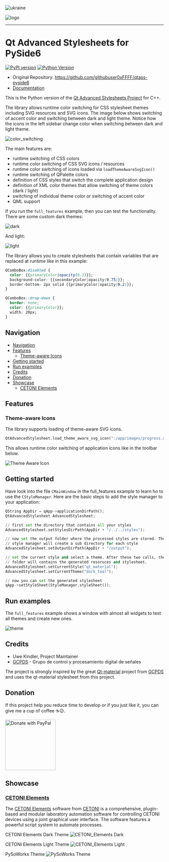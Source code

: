 ![ukraine](doc/ukraine.jpg)

![logo](doc/ass_logo.svg)

------------------

# Qt Advanced Stylesheets for PySide6

[![PyPI version](https://img.shields.io/pypi/v/qtass-pyside6)](https://pypi.org/project/qtass-pyside6/)
[![Python Version](https://img.shields.io/pypi/pyversions/qtass-pyside6)](https://www.python.org/downloads/)

- Original Repository: https://github.com/githubuser0xFFFF/qtass-pyside6
- [Documentation](doc/user-guide.md)

This is the Python version of the [Qt Advanced Stylesheets Project](https://github.com/githubuser0xFFFF/Qt-Advanced-Stylesheets) for C++.

The library allows runtime color switching for CSS stylesheet themes including
SVG resources and SVG icons. The image below shows switching of accent color
and switching between dark and light theme. Notice how the icons in the left 
sidebar change color when switching between dark and light theme.

![color_switching](doc/CETONI_Elements_Styling.gif)

The main features are:

- runtime switching of CSS colors
- runtime color switching of CSS SVG icons / resources
- runtime color switching of icons loaded via `loadThemeAwareSvgIcon()`
- runtime switching of QPalette colors
- definition of CSS styles that switch the complete application design
- definition of XML color themes that allow switching of theme colors (dark / light)
- switching of individual theme color or switching of accent color
- QML support

If you run the `full_features` example, then you can test the functionality. 
There are some custom dark themes:

![dark](doc/qt_material_dark.gif)

And light:

![light](doc/qt_material_light.gif)

The library allows you to create stylesheets that contain variables that are
replaced at runtime like in this example:

```css
QComboBox:disabled {
  color: {{primaryColor|opacity(0.2)}};
  background-color: {{secondaryColor|opacity(0.75)}};
  border-bottom: 2px solid {{primaryColor|opacity(0.2)}};
}

QComboBox::drop-down {
  border: none;
  color: {{primaryColor}};
  width: 20px;
}
```

## Navigation

- [Navigation](#navigation)
- [Features](#features)
  - [Theme-aware Icons](#theme-aware-icons)
- [Getting started](#getting-started)
- [Run examples](#run-examples)
- [Credits](#credits)
- [Donation](#donation)
- [Showcase](#showcase)
  - [CETONI Elements](#cetoni-elements)

## Features

### Theme-aware Icons

The library supports loading of theme-aware SVG icons.

```python
QtAdvancedStylesheet.load_theme_aware_svg_icon(":/app/images/progress.svg");
```

This allows runtime color switching of application icons like in the
toolbar below.

![Theme Aware Icon](doc/theme_aware_icons.gif)


## Getting started

Have look into the file `CMainWindow` in the full_features example to learn
ho to use the `CStyleManager`. Here are the basic steps to add the style
manager to your application:

```python
QString AppDir = qApp->applicationDirPath();
QtAdvancedStylesheet AdvancedStylesheet;

// first set the directory that contains all your styles
AdvancedStylesheet.setStylesDirPath(AppDir + "/../../styles");

// now set the output folder where the processed styles are stored. The
// style manager will create a sub directory for each style
AdvancedStylesheet.setOutputDirPath(AppDir + "/output");

// set the current style and select a theme. After these two calls, the output
// folder will contains the generated resoruces and stylesheet.
AdvancedStylesheet.setCurrentStyle("qt_material");
AdvancedStylesheet.setCurrentTheme("dark_teal");

// now you can set the generated stylesheet
qApp->setStyleSheet(StyleManager.styleSheet());
```

## Run examples

The `full_features` example shows a window with almost all widgets to test all 
themes and create new ones.

![theme](doc/theme.gif)


## Credits

- Uwe Kindler, Project Maintainer
- [GCPDS](https://github.com/UN-GCPDS) - Grupo de control y procesamiento digital de señales

The project is strongly inspired by the great [Qt-material](https://github.com/UN-GCPDS/qt-material) project from [GCPDS](https://github.com/UN-GCPDS) and uses the qt-material stylesheet from this project.

## Donation

If this project help you reduce time to develop or if you just like it, you can give me a cup of coffee :coffee::wink:.

<a href="https://www.paypal.com/cgi-bin/webscr?cmd=_s-xclick&hosted_button_id=85R64TMMSY9T6">
  <img src="doc/donate.png" alt="Donate with PayPal" width="160"/>
</a>

## Showcase

### [CETONI Elements](https://cetoni.com/cetoni-elements/)

The [CETONI Elements](https://youtu.be/xWTpCwCz8dI) software from
[CETONI](https://www.cetoni.com) is a comprehensive,
plugin-based and modular laboratory automation software for controlling CETONI devices using a joint graphical user interface. The software features a powerful script system to automate processes.

CETONI Elements Dark Theme
![CETONI_Elements Dark](doc/CETONI_Elements_Dark.png)

CETONI Elements Light Theme
![CETONI_Elements Light](doc/CETONI_Elements_Light.png)

PySoWorks Theme
![PySoWorks Theme](doc/pysoworks_ui.png)